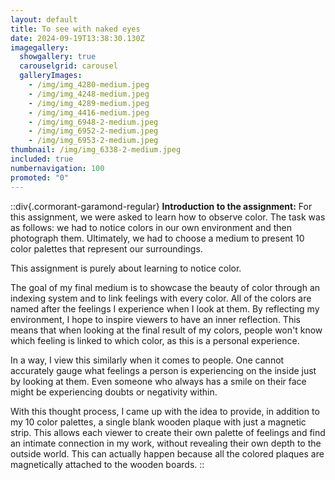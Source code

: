 ```yaml
---
layout: default
title: To see with naked eyes
date: 2024-09-19T13:38:30.130Z
imagegallery:
  showgallery: true
  carouselgrid: carousel
  galleryImages:
    - /img/img_4280-medium.jpeg
    - /img/img_4248-medium.jpeg
    - /img/img_4289-medium.jpeg
    - /img/img_4416-medium.jpeg
    - /img/img_6948-2-medium.jpeg
    - /img/img_6952-2-medium.jpeg
    - /img/img_6953-2-medium.jpeg
thumbnail: /img/img_6338-2-medium.jpeg
included: true
numbernavigation: 100
promoted: "0"
---
```

::div{.cormorant-garamond-regular}
**Introduction to the assignment:**
For this assignment, we were asked to learn how to observe color. The task was as follows: we had to notice colors in our own environment and then photograph them. Ultimately, we had to choose a medium to present 10 color palettes that represent our surroundings.

This assignment is purely about learning to notice color.

The goal of my final medium is to showcase the beauty of color through an indexing system and to link feelings with every color. All of the colors are named after the feelings I experience when I look at them. By reflecting my environment, I hope to inspire viewers to have an inner reflection. This means that when looking at the final result of my colors, people won't know which feeling is linked to which color, as this is a personal experience.

In a way, I view this similarly when it comes to people. One cannot accurately gauge what feelings a person is experiencing on the inside just by looking at them. Even someone who always has a smile on their face might be experiencing doubts or negativity within.

With this thought process, I came up with the idea to provide, in addition to my 10 color palettes, a single blank wooden plaque with just a magnetic strip. This allows each viewer to create their own palette of feelings and find an intimate connection in my work, without revealing their own depth to the outside world. This can actually happen because all the colored plaques are magnetically attached to the wooden boards.
::
